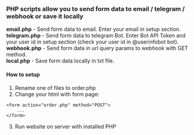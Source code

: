 ### PHP scripts allow you to send form data to email / telegram / webhook or save it locally

**email.php** - Send form data to email. Enter your email in setup section.\
**telegram.php** - Send form data to telegram Bot. Enter Bot API Token and your user id in setup section (check your user id in @userinfobot bot). \
**webhook.php** - Send form data in url query params to webhook with GET method.\
**local.php** - Save form data locally in txt file.

#### How to setup

1. Rename one of files to order.php
2. Change your html with form page:

```
<form action="order.php" method="POST">
    ...
</form>
```

3. Run website on server with installed PHP
